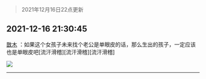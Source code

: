 > 2021年12月16日22点更新
<link rel="stylesheet" href="https://cdn.jsdelivr.net/gh/taotie6/sampleJSON@main/css/photo_show.css">
<meta name="referrer" content="no-referrer" />


 ## 2021-12-16 21:30:45 

 [㪚木](https://www.coolapk.com/feed/32172995?shareKey=MmU1NTY4ZjE3ZTMxNjFiYjQ1YjY~) ：如果这个女孩子未来找个老公是单眼皮的话，那么生出的孩子，一定应该也是单眼皮吧[流汗滑稽][流汗滑稽][流汗滑稽] 

<div class="album">
<img class="img-item" src="http://image.coolapk.com/feed/2019/0507/23/1081091_4586_1095@230x167.gif" />
</div>

 ------- 


